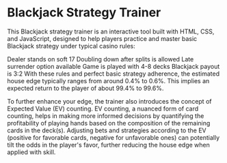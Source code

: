 # Blackjack Strategy Trainer

This Blackjack strategy trainer is an interactive tool built with HTML, CSS, and JavaScript, designed to help players practice and master basic Blackjack strategy under typical casino rules:

Dealer stands on soft 17
Doubling down after splits is allowed
Late surrender option available
Game is played with 4-8 decks
Blackjack payout is 3:2
With these rules and perfect basic strategy adherence, the estimated house edge typically ranges from around 0.4% to 0.6%. This implies an expected return to the player of about 99.4% to 99.6%.

To further enhance your edge, the trainer also introduces the concept of Expected Value (EV) counting. EV counting, a nuanced form of card counting, helps in making more informed decisions by quantifying the profitability of playing hands based on the composition of the remaining cards in the deck(s). Adjusting bets and strategies according to the EV (positive for favorable cards, negative for unfavorable ones) can potentially tilt the odds in the player's favor, further reducing the house edge when applied with skill.